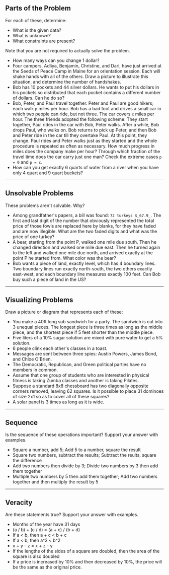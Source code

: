 ## Parts of the Problem

For each of these, determine:

* What is the given data?
* What is unknown?
* What constraints are present?

Note that you are not required to actually solve the problem.

* How many ways can you change 1 dollar?
* Four campers, Adliya, Benjamin, Christine, and Dari, have just arrived at the Seeds of Peace Camp in Maine for an orientation session. Each will shake hands with all of the others. Draw a picture to illustrate this situation, and determine the number of handshakes.
* Bob has 10 pockets and 44 silver dollars. He wants to put his dollars in his pockets so distributed that each pocket contains a different number of dollars. Can he do so?
* Bob, Peter, and Paul travel together. Peter and Paul are good hikers; each walk `p` miles per hour. Bob has a bad foot and drives a small car in which two people can ride, but not three. The car covers `c` miles per hour. The three friends adopted the following scheme: They start together, Paul rides in the car with Bob, Peter walks. After a while, Bob drops Paul, who walks on. Bob returns to pick up Peter, and then Bob and Peter ride in the car till they overtake Paul. At this point, they change. Paul rides and Peter walks just as they started and the whole procedure is repeated as often as necessary. How much progress in miles does the company make per hour? Through which fraction of the travel time does the car carry just one man? Check the extreme cases `p = 0` and `p = c`.
* How can you get exactly 6 quarts of water from a river when you have only 4 quart and 9 quart buckets?

---

## Unsolvable Problems

These problems aren't solvable. Why?

* Among grandfather's papers, a bill was found: `72 turkeys $_67.9_`. The first and last digit of the number that obviously represented the total price of those fowls are replaced here by blanks, for they have faded and are now illegible. What are the two faded digits and what was the price of one turkey?
* A bear, starting from the point P, walked one mile due south. Then he changed direction and walked one mile due east. Then he turned again to the left and walked one mile due north, and arrived exactly at the point P he started from. What color was the bear?
* Bob wants a piece of land, exactly level, which has 4 boundary lines. Two boundary lines run exactly north-south, the two others exactly east-west, and each boundary line measures exactly 100 feet. Can Bob buy such a piece of land in the US?

---

## Visualizing Problems

Draw a picture or diagram that represents each of these:

* You make a 40ft long sub sandwich for a party. The sandwich is cut into 3 unequal pieces. The longest piece is three times as long as the middle piece, and the shortest piece if 5 feet shorter than the middle piece.
* Five liters of a 10% sugar solution are mixed with pure water to get a 5% solution.
* 6 people clink each other's classes in a toast.
* Messages are sent between three spies: Austin Powers, James Bond, and Chloe O'Brien.
* The Democratic, Republican, and Green political parties have no members in common.
* Assume that one group of students who are interested in physical fitness is taking Zumba classes and another is taking Pilates.
* Suppose a standard 8x8 chessboard has two diagonally opposite corners removed, leaving 62 squares. Is it possible to place 31 dominoes of size 2x1 so as to cover all of these squares?
* A solar panel is 3 times as long as it is wide.

---

## Sequence

Is the sequence of these operations important? Support your answer with examples.

* Square a number, add 5; Add 5 to a number, square the result
* Square two numbers, subtract the results; Subtract the reults, square the difference
* Add two numbers then divide by 3; Divide two numbers by 3 then add them together
* Multiple two numbers by 5 then add them together; Add two numbers together and then multiply the result by 5

---

## Veracity

Are these statements true? Support your answer with examples.

* Months of the year have 31 days
* (a / b) + (c / d) = (a + c) / (b + d)
* If a < b, then a + c < b + c
* If a < b, then a^2 < b^2
* x + y - z = x + z - y
* If the lengths of the sides of a square are doubled, then the area of the square is also doubled
* If a price is increased by 10% and then decreased by 10%, the price will be the same as the original price.
